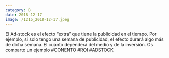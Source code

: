 ```yaml
--- 
category: B 
date: 2018-12-17 
image: /1215_2018-12-17.jpeg 
--- 
```


El Ad-stock es el efecto “extra” que tiene la publicidad en el tiempo. Por ejemplo, si solo tengo una semana de publicidad, el efecto durará algo más de dicha semana. El cuánto dependerá del medio y de la inversión. Os comparto un ejemplo #CONENTO #ROI #ADSTOCK